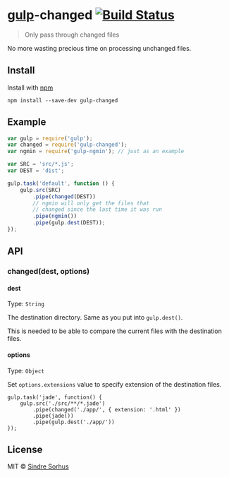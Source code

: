 # [gulp](http://gulpjs.com)-changed [![Build Status](https://secure.travis-ci.org/sindresorhus/gulp-changed.png?branch=master)](http://travis-ci.org/sindresorhus/gulp-changed)

> Only pass through changed files

No more wasting precious time on processing unchanged files.


## Install

Install with [npm](https://npmjs.org/package/gulp-changed)

```
npm install --save-dev gulp-changed
```


## Example

```js
var gulp = require('gulp');
var changed = require('gulp-changed');
var ngmin = require('gulp-ngmin'); // just as an example

var SRC = 'src/*.js';
var DEST = 'dist';

gulp.task('default', function () {
	gulp.src(SRC)
		.pipe(changed(DEST))
		// ngmin will only get the files that
		// changed since the last time it was run
		.pipe(ngmin())
		.pipe(gulp.dest(DEST));
});
```

## API

### changed(dest, options)

#### dest

Type: `String`

The destination directory. Same as you put into `gulp.dest()`.

This is needed to be able to compare the current files with the destination files.

#### options

Type: `Object`

Set ``options.extensions`` value to specify extension of the destination files.

```
gulp.task('jade', function() {
	gulp.src('./src/**/*.jade')
		.pipe(changed('./app/', { extension: '.html' })
		.pipe(jade())
		.pipe(gulp.dest('./app/'))
});
```

## License

MIT © [Sindre Sorhus](http://sindresorhus.com)
